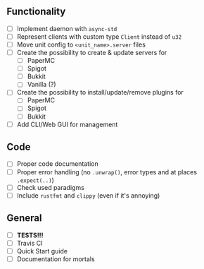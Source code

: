 ## Functionality

- [ ] Implement daemon with `async-std`
- [ ] Represent clients with custom type `Client` instead of `u32`
- [ ] Move unit config to `<unit_name>.server` files
- [ ] Create the possibility to create & update servers for 
    - [ ] PaperMC
    - [ ] Spigot
    - [ ] Bukkit
    - [ ] Vanilla (?)
- [ ] Create the possibility to install/update/remove plugins for
    - [ ] PaperMC
    - [ ] Spigot
    - [ ] Bukkit
- [ ] Add CLI/Web GUI for management

## Code

- [ ] Proper code documentation
- [ ] Proper error handling (no `.unwrap()`, error types and at places `.expect(..)`)
- [ ] Check used paradigms
- [ ] Include `rustfmt` and `clippy` (even if it's annoying)

## General

- [ ] **TESTS!!!**
- [ ] Travis CI
- [ ] Quick Start guide
- [ ] Documentation for mortals
